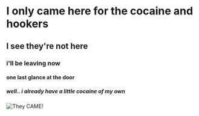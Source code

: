 # I only came here for the cocaine and hookers #
## I see they're not here ##
### i'll be leaving now ###
#### one last glance at the door ####
##### well.. i already have a little cocaine of my own #####
![They CAME!](https://i.imgur.com/AnYfMJ6.png)
